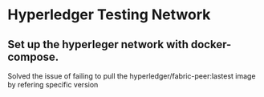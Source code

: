 # Hyperledger Testing Network

## Set up the hyperleger network with docker-compose.

 Solved the issue of failing to pull the hyperledger/fabric-peer:lastest image by refering specific version